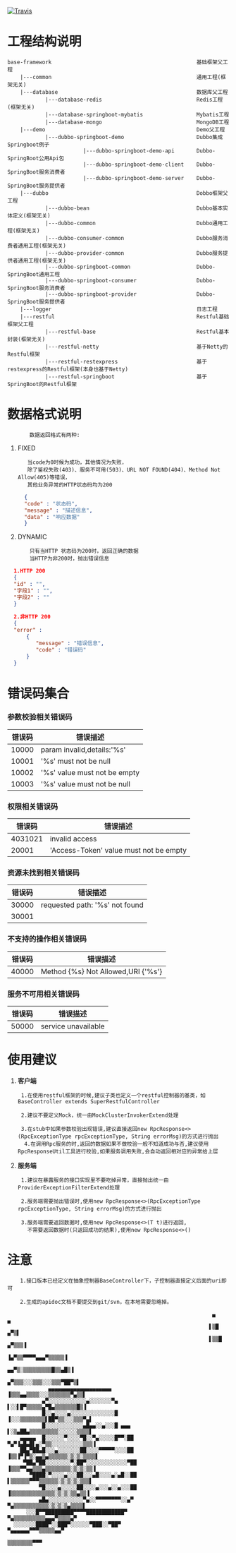 [![Travis](https://img.shields.io/travis/rust-lang/rust.svg)]()


# 工程结构说明

    base-framework                                              基础框架父工程
        |---common                                              通用工程(框架无关)
        |---database                                            数据库父工程
                |---database-redis                              Redis工程(框架无关)
                |---database-springboot-mybatis                 Mybatis工程
                |---database-mongo                              MongoDB工程
        |---demo                                                Demo父工程
                |---dubbo-springboot-demo                       Dubbo集成Springboot例子
                            |---dubbo-springboot-demo-api       Dubbo-SpringBoot公用Api包
                            |---dubbo-springboot-demo-client    Dubbo-SpringBoot服务消费者
                            |---dubbo-springboot-demo-server    Dubbo-SpringBoot服务提供者
        |---dubbo                                               Dobbo框架父工程
                |---dubbo-bean                                  Dubbo基本实体定义(框架无关)
                |---dubbo-common                                Dubbo通用工程(框架无关)
                |---dubbo-consumer-common                       Dubbo服务消费者通用工程(框架无关)
                |---dubbo-provider-common                       Dubbo服务提供者通用工程(框架无关)
                |---dubbo-springboot-common                     Dubbo-SpringBoot通用工程
                |---dubbo-springboot-consumer                   Dubbo-SpringBoot服务消费者
                |---dubbo-springboot-provider                   Dubbo-SpringBoot服务提供者
        |---logger                                              日志工程
        |---restful                                             Restful基础框架父工程
                |---restful-base                                Restful基本封装(框架无关)
                |---restful-netty                               基于Netty的Restful框架
                |---restful-restexpress                         基于restexpress的Restful框架(本身也基于Netty)
                |---restful-springboot                          基于SpringBoot的Restful框架

# 数据格式说明

    ​		数据返回格式有两种:

1. FIXED

    ```
       当code为0时候为成功，其他情况为失败，
       除了鉴权失败(403)、服务不可用(503)、URL NOT FOUND(404)、Method Not Allow(405)等错误，
       其他业务异常的HTTP状态码均为200
    ```
         
   
   ```json
     {
     "code" : "状态码",
     "message" : "描述信息",
     "data" : "响应数据"
     }
   ```

2. DYNAMIC

  ```
         只有当HTTP 状态码为200时，返回正确的数据
         当HTTP为非200时，抛出错误信息
   ```
       
   ```json
     1.HTTP 200
     {
     "id" : "",
     "字段1" : "",
     "字段2" : ""
     }
     
     2.非HTTP 200
     {
     "error" :
    	 {
     		"message" : "错误信息",
     		"code" : "错误码"
     	 }
     }
   ```


# 错误码集合

###  **参数校验相关错误码**

| 错误码     |       错误描述                        |
| ------- | ----------------------------------|
| 10000   |       param invalid,details:'%s'  |
| 10001   |       '%s' must not be null       |
| 10002   |       '%s' value must not be empty|
| 10003   |       '%s' value must not be null |

### **权限相关错误码**

| 错误码         | 错误描述                                   |
| ----------- | -------------------------------------- |
| 4031021     | invalid access                         |
| 20001       | 'Access-Token' value must not be empty |

### **资源未找到相关错误码**

| 错误码           | 错误描述                           |
| ------------- | ------------------------------ |
| 30000         | requested path: '%s' not found |
| 30001         |                                |

### **不支持的操作相关错误码**

| 错误码             | 错误描述                                   |
| --------------- | -------------------------------------- |
| 40000           | Method {%s} Not Allowed,URI {'%s'}     |


### **服务不可用相关错误码**

| 错误码  | 错误描述                |
| -----| ------------------- |
| 50000| service unavailable |



# 使用建议
    
1. **客户端**


        1.在使用restful框架的时候,建议子类也定义一个restful控制器的基类，如BaseController extends SuperRestfulController
        
        2.建议不要定义Mock，统一由MockClusterInvokerExtend处理
        
        3.在stub中如果参数校验出现错误,建议直接返回new RpcResponse<>(RpcExceptionType rpcExceptionType, String errorMsg)的方式进行抛出
         4.在调用Rpc服务的时,返回的数据如果不做校验一般不知道成功与否,建议使用RpcResponseUtil工具进行校验,如果服务调用失败,会自动返回相对应的异常给上层


2. **服务端**    
    
    
        1.建议在暴露服务的接口实现里不要吃掉异常，直接抛出统一由ProviderExceptionFilterExtend处理
        
        2.服务端需要抛出错误时,使用new RpcResponse<>(RpcExceptionType rpcExceptionType, String errorMsg)的方式进行抛出
        
        3.服务端需要返回数据时,使用new RpcResponse<>(T t)进行返回,
          不需要返回数据时(只返回成功的结果),使用new RpcResponse<>()
  

# 注意

```
    1.接口版本已经定义在抽象控制器BaseController下，子控制器直接定义后面的uri即可
      
    2.生成的apidoc文档不要提交到git/svn，在本地需要忽略掉。
```    
    
    
    

                                                                     ▄              ▄
                                                                    ▌▒█           ▄▀▒▌
                                                                    ▌▒▒█        ▄▀▒▒▒▐
                                                                   ▐▄▀▒▒▀▀▀▀▄▄▄▀▒▒▒▒▒▐
                                                                 ▄▄▀▒░▒▒▒▒▒▒▒▒▒█▒▒▄█▒▐
                                                               ▄▀▒▒▒░░░▒▒▒░░░▒▒▒▀██▀▒▌
                 ▄▄▄▄▄▄▄▄▄▄▄▄▄▄▄▄▄▄▄▄                         ▐▒▒▒▄▄▒▒▒▒░░░▒▒▒▒▒▒▒▀▄▒▒▌
               ▄▀░░░░░░░░░░░░▄░░░░░░░▀▄                       ▌░░▌█▀▒▒▒▒▒▄▀█▄▒▒▒▒▒▒▒█▒▐
               █░░▄░░░░▄░░░░░░░░░░░░░░█                      ▐░░░▒▒▒▒▒▒▒▒▌██▀▒▒░░░▒▒▒▀▄▌
               █░░░░░░░░░░░░▄█▄▄░░▄░░░█ ▄▄▄                  ▌░▒▄██▄▒▒▒▒▒▒▒▒▒░░░░░░▒▒▒▒▌
        ▄▄▄▄▄  █░░░░░░▀░░░░▀█░░▀▄░░░░░█▀▀░██                ▀▄▀▐▄█▄█▌▄░▀▒▒░░░░░░░░░░▒▒▒▐
        ██▄▀██▄█░░░▄░░░░░░░██░░░░▀▀▀▀▀░░░░██                ▐▒▒▐▀▐▀▒░▄▄▒▄▒▒▒▒▒▒░▒░▒░▒▒▒▒▌
         ▀██▄▀██░░░░░░░░▀░██▀░░░░░░░░░░░░░▀██               ▐▒▒▒▀▀▄▄▒▒▒▄▒▒▒▒▒▒▒▒░▒░▒░▒▒▐
           ▀████░▀░░░░▄░░░██░░░▄█░░░░▄░▄█░░██                ▌▒▒▒▒▒▒▀▀▀▒▒▒▒▒▒░▒░▒░▒░▒▒▒▌
              ▀█░░░░▄░░░░░██░░░░▄░░░▄░░▄░░░██                ▐▒▒▒▒▒▒▒▒▒▒▒▒▒▒░▒░▒░▒▒▄▒▒▐
              ▄█▄░░░░░░░░░░░▀▄░░▀▀▀▀▀▀▀▀░░▄▀                  ▀▄▒▒▒▒▒▒▒▒▒▒▒░▒░▒░▒▄▒▒▒▒▌
          ░░░█▀▀█████████▀▀▀▀████████████▀                      ▀▄▒▒▒▒▒▒▒▒▒▒▄▄▄▀▒▒▒▒▄▀
      ░░░░░░░████▀░░███▀░░░░░░▀███░░▀██▀                          ▀▄▄▄▄▄▄▀▀▀▒▒▒▒▒▄▄▀
                                                                      ▒▒▒▒▒▒▒▒▀▀▀



